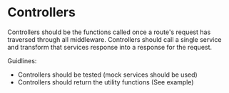 # Controllers
Controllers should be the functions called once a route's request has traversed through all middleware. 
Controllers should call a single service and transform that services response into a response for the request.

Guidlines:
* Controllers should be tested (mock services should be used)
* Controllers should return the utility functions (See example)